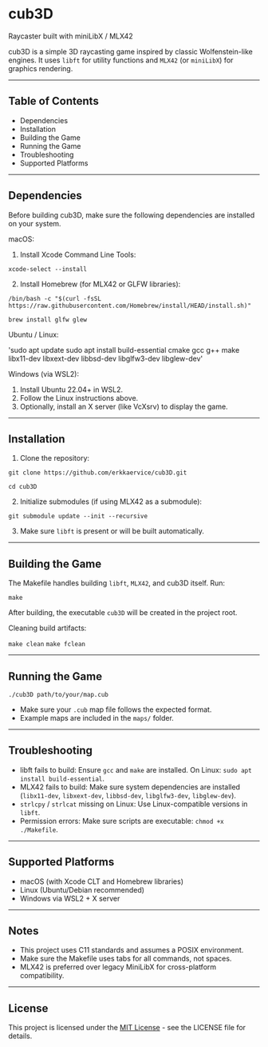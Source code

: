 # cub3D
Raycaster built with miniLibX / MLX42

cub3D is a simple 3D raycasting game inspired by classic Wolfenstein-like engines. It uses `libft` for utility functions and `MLX42` (or `miniLibX`) for graphics rendering.

---

## Table of Contents

- Dependencies
- Installation
- Building the Game
- Running the Game
- Troubleshooting
- Supported Platforms

---

## Dependencies

Before building cub3D, make sure the following dependencies are installed on your system.

macOS:

1. Install Xcode Command Line Tools:

`xcode-select --install`

2. Install Homebrew (for MLX42 or GLFW libraries):

`/bin/bash -c "$(curl -fsSL https://raw.githubusercontent.com/Homebrew/install/HEAD/install.sh)"`

`brew install glfw glew`

Ubuntu / Linux:

'sudo apt update
sudo apt install build-essential cmake gcc g++ make libx11-dev libxext-dev libbsd-dev libglfw3-dev libglew-dev'

Windows (via WSL2):

1. Install Ubuntu 22.04+ in WSL2.
2. Follow the Linux instructions above.
3. Optionally, install an X server (like VcXsrv) to display the game.

---

## Installation

1. Clone the repository:

`git clone https://github.com/erkkaervice/cub3D.git`

`cd cub3D`

2. Initialize submodules (if using MLX42 as a submodule):

`git submodule update --init --recursive`

3. Make sure `libft` is present or will be built automatically.

---

## Building the Game

The Makefile handles building `libft`, `MLX42`, and cub3D itself. Run:

`make`

After building, the executable `cub3D` will be created in the project root.

Cleaning build artifacts:

`make clean`
`make fclean`

---

## Running the Game

`./cub3D path/to/your/map.cub`

- Make sure your `.cub` map file follows the expected format.  
- Example maps are included in the `maps/` folder.

---

## Troubleshooting

- libft fails to build: Ensure `gcc` and `make` are installed. On Linux: `sudo apt install build-essential`.
- MLX42 fails to build: Make sure system dependencies are installed (`libx11-dev`, `libxext-dev`, `libbsd-dev`, `libglfw3-dev`, `libglew-dev`).
- `strlcpy` / `strlcat` missing on Linux: Use Linux-compatible versions in `libft`.
- Permission errors: Make sure scripts are executable: `chmod +x ./Makefile`.

---

## Supported Platforms

- macOS (with Xcode CLT and Homebrew libraries)  
- Linux (Ubuntu/Debian recommended)  
- Windows via WSL2 + X server

---

## Notes

- This project uses C11 standards and assumes a POSIX environment.  
- Make sure the Makefile uses tabs for all commands, not spaces.  
- MLX42 is preferred over legacy MiniLibX for cross-platform compatibility.

---

## License

This project is licensed under the [MIT License](LICENSE.txt) - see the LICENSE file for details.
